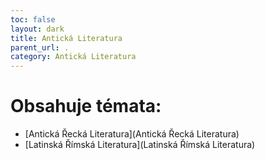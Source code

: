 ```yaml
---
toc: false
layout: dark
title: Antická Literatura 
parent_url: . 
category: Antická Literatura 
---
```


# Obsahuje témata: 

* [Antická Řecká Literatura](Antická Řecká Literatura) 
* [Latinská Římská Literatura](Latinská Římská Literatura) 
